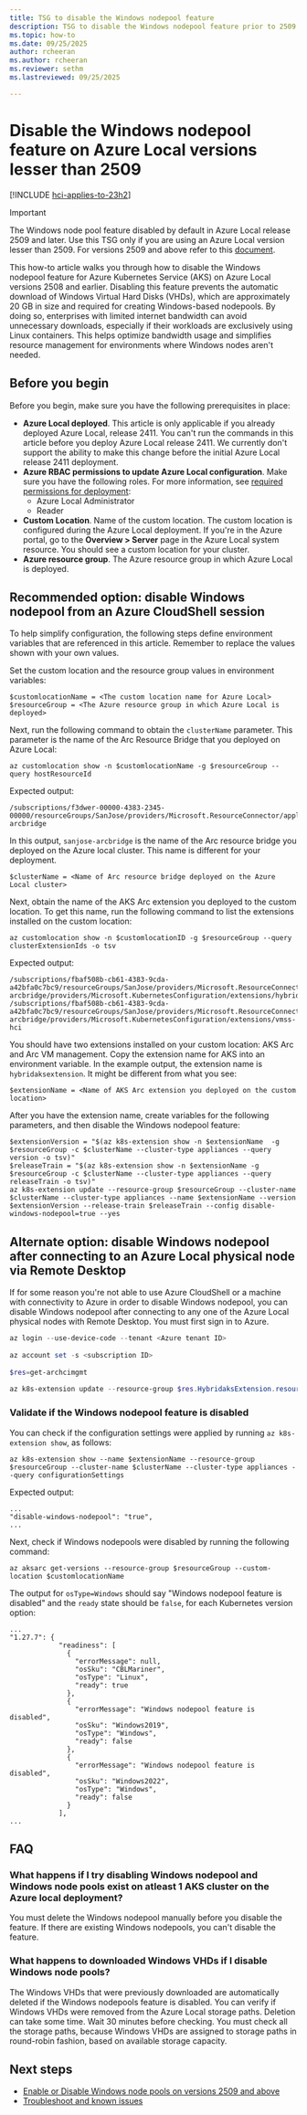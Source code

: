 ```yaml
---
title: TSG to disable the Windows nodepool feature 
description: TSG to disable the Windows nodepool feature prior to 2509 release
ms.topic: how-to
ms.date: 09/25/2025
author: rcheeran
ms.author: rcheeran 
ms.reviewer: sethm
ms.lastreviewed: 09/25/2025

---
```


# Disable the Windows nodepool feature on Azure Local versions lesser than 2509

[!INCLUDE [hci-applies-to-23h2](includes/hci-applies-to-23h2.md)]

> [!IMPORTANT]
>The Windows node pool feature disabled by default in Azure Local release 2509 and later. Use this TSG only if you are using an Azure Local version lesser than 2509. For versions 2509 and above refer to this [document](./howto-enable-windows-node-pools.md).

This how-to article walks you through how to disable the Windows nodepool feature for Azure Kubernetes Service (AKS) on Azure Local versions 2508 and earlier. Disabling this feature prevents the automatic download of Windows Virtual Hard Disks (VHDs), which are approximately 20 GB in size and required for creating Windows-based nodepools. By doing so, enterprises with limited internet bandwidth can avoid unnecessary downloads, especially if their workloads are exclusively using Linux containers. This helps optimize bandwidth usage and simplifies resource management for environments where Windows nodes aren't needed.

## Before you begin

Before you begin, make sure you have the following prerequisites in place:

- **Azure Local deployed**. This article is only applicable if you already deployed Azure Local, release 2411. You can't run the commands in this article before you deploy Azure Local release 2411. We currently don't support the ability to make this change before the initial Azure Local release 2411 deployment.
- **Azure RBAC permissions to update Azure Local configuration**. Make sure you have the following roles. For more information, see [required permissions for deployment](/azure/azure-local/deploy/deployment-arc-register-server-permissions?tabs=powershell#assign-required-permissions-for-deployment):
  - Azure Local Administrator
  - Reader
- **Custom Location**. Name of the custom location. The custom location is configured during the Azure Local deployment. If you're in the Azure portal, go to the **Overview > Server** page in the Azure Local system resource. You should see a custom location for your cluster.
- **Azure resource group**. The Azure resource group in which Azure Local is deployed.

## Recommended option: disable Windows nodepool from an Azure CloudShell session

To help simplify configuration, the following steps define environment variables that are referenced in this article. Remember to replace the values shown with your own values.

Set the custom location and the resource group values in environment variables:

```azurecli
$customlocationName = <The custom location name for Azure Local>
$resourceGroup = <The Azure resource group in which Azure Local is deployed>
```

Next, run the following command to obtain the `clusterName` parameter. This parameter is the name of the Arc Resource Bridge that you deployed on Azure Local:

```azurecli
az customlocation show -n $customlocationName -g $resourceGroup --query hostResourceId
```

Expected output:

```output
/subscriptions/f3dwer-00000-4383-2345-00000/resourceGroups/SanJose/providers/Microsoft.ResourceConnector/appliances/sanjose-arcbridge
```

In this output, `sanjose-arcbridge` is the name of the Arc resource bridge you deployed on the Azure local cluster. This name is different for your deployment.

```azurecli
$clusterName = <Name of Arc resource bridge deployed on the Azure Local cluster>
```

Next, obtain the name of the AKS Arc extension you deployed to the custom location. To get this name, run the following command to list the extensions installed on the custom location:

```azurecli
az customlocation show -n $customlocationID -g $resourceGroup --query clusterExtensionIds -o tsv
```

Expected output:

```output
/subscriptions/fbaf508b-cb61-4383-9cda-a42bfa0c7bc9/resourceGroups/SanJose/providers/Microsoft.ResourceConnector/appliances/sanjose-arcbridge/providers/Microsoft.KubernetesConfiguration/extensions/hybridaksextension
/subscriptions/fbaf508b-cb61-4383-9cda-a42bfa0c7bc9/resourceGroups/SanJose/providers/Microsoft.ResourceConnector/appliances/sanjose-arcbridge/providers/Microsoft.KubernetesConfiguration/extensions/vmss-hci
```

You should have two extensions installed on your custom location: AKS Arc and Arc VM management. Copy the extension name for AKS into an environment variable. In the example output, the extension name is `hybridaksextension`. It might be different from what you see:

```azurecli
$extensionName = <Name of AKS Arc extension you deployed on the custom location>
```

After you have the extension name, create variables for the following parameters, and then disable the Windows nodepool feature:

```azurecli
$extensionVersion = "$(az k8s-extension show -n $extensionName  -g $resourceGroup -c $clusterName --cluster-type appliances --query version -o tsv)"
$releaseTrain = "$(az k8s-extension show -n $extensionName -g $resourceGroup -c $clusterName --cluster-type appliances --query releaseTrain -o tsv)"
az k8s-extension update --resource-group $resourceGroup --cluster-name $clusterName --cluster-type appliances --name $extensionName --version $extensionVersion --release-train $releaseTrain --config disable-windows-nodepool=true --yes
```

## Alternate option: disable Windows nodepool after connecting to an Azure Local physical node via Remote Desktop

If for some reason you're not able to use Azure CloudShell or a machine with connectivity to Azure in order to disable Windows nodepool, you can disable Windows nodepool after connecting to any one of the Azure Local physical nodes with Remote Desktop. You must first sign in to Azure.

```powershell
az login --use-device-code --tenant <Azure tenant ID>
 
az account set -s <subscription ID>
 
$res=get-archcimgmt
 
az k8s-extension update --resource-group $res.HybridaksExtension.resourceGroup --cluster-name $res.ResourceBridge.name --cluster-type appliances --name $res.HybridaksExtension.name --version $res.HybridaksExtension.version --release-train  $res.HybridaksExtension.releaseTrain --config disable-windows-nodepool=true --yes 
```

### Validate if the Windows nodepool feature is disabled

You can check if the configuration settings were applied by running `az k8s-extension show`, as follows:

```azurecli
az k8s-extension show --name $extensionName --resource-group $resourceGroup --cluster-name $clusterName --cluster-type appliances --query configurationSettings 
```

Expected output:

```output
...
"disable-windows-nodepool": "true",
...
```

Next, check if Windows nodepools were disabled by running the following command:

```azurecli
az aksarc get-versions --resource-group $resourceGroup --custom-location $customlocationName
```

The output for `osType=Windows` should say "Windows nodepool feature is disabled" and the `ready` state should be `false`, for each Kubernetes version option:

```output
...
"1.27.7": {
            "readiness": [
              {
                "errorMessage": null,
                "osSku": "CBLMariner",
                "osType": "Linux",
                "ready": true
              },
              {
                "errorMessage": "Windows nodepool feature is disabled",
                "osSku": "Windows2019",
                "osType": "Windows",
                "ready": false
              },
              {
                "errorMessage": "Windows nodepool feature is disabled",
                "osSku": "Windows2022",
                "osType": "Windows",
                "ready": false
              }
            ],
...
```

## FAQ

### What happens if I try disabling Windows nodepool and Windows node pools exist on atleast 1 AKS cluster on the Azure local deployment?

You must delete the Windows nodepool manually before you disable the feature. If there are existing Windows nodepools, you can't disable the feature.

### What happens to downloaded Windows VHDs if I disable Windows node pools?

The Windows VHDs that were previously downloaded are automatically deleted if the Windows nodepools feature is disabled. You can verify if Windows VHDs were removed from the Azure Local storage paths. Deletion can take some time. Wait 30 minutes before checking. You must check all the storage paths, because Windows VHDs are assigned to storage paths in round-robin fashion, based on available storage capacity.

## Next steps

- [Enable or Disable Windows node pools on versions 2509 and above](./howto-enable-windows-node-pools.md)
- [Troubleshoot and known issues](./aks-troubleshoot.md)
